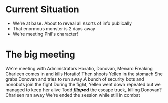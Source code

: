 
# Current Situation
* We're at base. About to reveal all ssorts of info publically
* That enormous monster is 2 days away
* We're meeting Phil's character!

# The big meeting
We're meeting with Administrators Horatio, Donovan, Menaro
Freaking Charleen comes in and kills Horatio!
Then shoots Yellen in the stomach
She grabs Donovan and tries to run away
A bunch of security bots and nonobots join the fight
During the fight, Yellen went down repeated but we managed to keep her alive
Todd _**flipped**_ the escape truck, killing Donovan?
Charleen ran away
We're ended the session while still in combat

